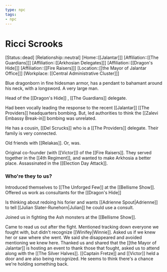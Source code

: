 ```yaml
---
type: npc
tags: 
- npc
---
```


# Ricci Scrooks
[Status::dead]
[Relationship::neutral]
[Home::[[Jalantar]]]
[Affiliation::[[The Guardians]]]
[Affiliation::[[Arkhosian Delegates]]]
[Affiliation::[[Dragon's Hide]]]
[Affiliation::[[Fire Raisers]]]
[Location::[[the Mayor of Jalantar Office]]]
[Workplace: [[Central Administrative Cluster]]]

Blue dragonborn in fine hidesman armor, has a pendant to bahamant around his neck, with a longsword. A very large man. 

Head of the [[Dragon's Hide]] , [[The Guardians]] delegate. 

Had been vocally leading the response to the recent [[Jalantar]] [[The Providers]] headquarters bombing. But, led authorities to think the [[Zalevi Embassy Break-in]] bombing was unrelated.

He has a cousin, [[Del Scrucks]] who is a [[The Providers]] delegate. Their family is very connected.

Old friends with [[Relakas]]. Or, was.

Original co-founder (with [[Victor]]) of the [[Fire Raisers]]. They served together in the [[4th Regiment]], and wanted to make Arkhosia a better place. Assassinated in the [[Election Day Attack]].

### Who're they to us? 
Introduced themselves to [[The Unforged Few]] at the [[Bellisme Show]]. Offered us work as consultants for the [[Dragon's Hide]] 

Is thinking about redoing his forier and wants [[Adrienne Spout|Adrienne]] to tell [[Julian Slater-Runehorn|Julian]] he could use a consult. 

Joined us in fighting the Ash monsters at the [[Bellisme Show]].

Came to read us out after the fight. Mentioned tracking down everyone we fought with, but didn't recognize [[Winifey|Winnie]]. Asked us if we knew her or saw where she went. We said she disappeared and avoided mentioning we knew here. Thanked us and shared that the [[the Mayor of Jalantar]] is hosting an event to thank those that fought, asked us to attend along with the [[The Silver Halves]]. [[Captain Fretze]] and [[Victor]] held a door and are also being recognized. He seems to think there's a chance we're holding something back. 

